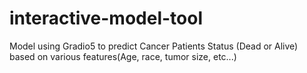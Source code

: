 # interactive-model-tool
Model using Gradio5 to predict Cancer Patients Status (Dead or Alive) based on various features(Age, race, tumor size, etc...)
